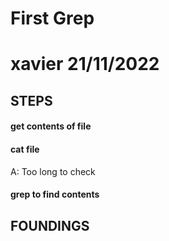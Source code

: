 # First Grep

# xavier 21/11/2022

## STEPS
#### get contents of file

#### cat file
A: Too long to check

#### grep to find contents

## FOUNDINGS

